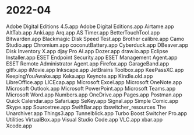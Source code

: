 # 2022-04

Adobe Digital Editions 4.5.app
Adobe Digital Editions.app
Airtame.app
AltTab.app
Anki.app
Arq.app
AS Timer.app
BetterTouchTool.app
Bitwarden.app
Blackmagic Disk Speed Test.app
Brother
calibre.app
Camo Studio.app
Chromium.app
coconutBattery.app
Cyberduck.app
DBeaver.app
Disk Inventory X.app
djay Pro AI.app
Dozer.app
draw.io.app
Eclipse Installer.app
ESET Endpoint Security.app
ESET Management Agent.app
ESET Remote Administrator Agent.app
Firefox.app
GarageBand.app
gitfx.app
iMovie.app
Inkscape.app
JetBrains Toolbox.app
KeePassXC.app
KeepingYouAwake.app
Keka.app
Keynote.app
Kindle.old.app
LibreOffice.app
LICEcap.app
Microsoft Excel.app
Microsoft OneNote.app
Microsoft Outlook.app
Microsoft PowerPoint.app
Microsoft Teams.app
Microsoft Word.app
Numbers.app
OneDrive.app
Pages.app
Postman.app
Quick Calendar.app
Safari.app
SeKey.app
Signal.app
Simple Comic.app
Skype.app
Sourcetree.app
SwiftBar.app
tbswitcher_resources
The Unarchiver.app
Things3.app
Tunnelblick.app
Turbo Boost Switcher Pro.app
Utilities
VirtualBox.app
Visual Studio Code.app
VLC.app
xbar.app
Xcode.app
